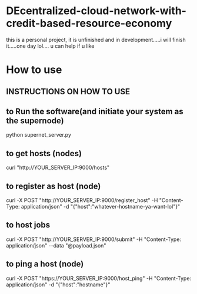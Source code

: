 # DEcentralized-cloud-network-with-credit-based-resource-economy
this is a personal project, it is unfinished and in development.....i will finish it.....one day lol....
u can help if u like
# How to use
## INSTRUCTIONS ON HOW TO USE 
## to Run the software(and initiate your system as the supernode)
python supernet_server.py

## to get hosts (nodes)
curl "http://YOUR_SERVER_IP:9000/hosts"

## to register as host (node)
curl -X POST "http://YOUR_SERVER_IP:9000/register_host" -H "Content-Type: application/json" -d "{\"host\":\"whatever-hostname-ya-want-lol\"}"

## to host jobs
curl -X POST "http://YOUR_SERVER_IP:9000/submit" -H "Content-Type: application/json" --data "@payload.json"

## to ping a host (node)
curl -X POST "https://YOUR_SERVER_IP:9000/host_ping" -H "Content-Type: application/json" -d "{\"host\":\"hostname\"}"
